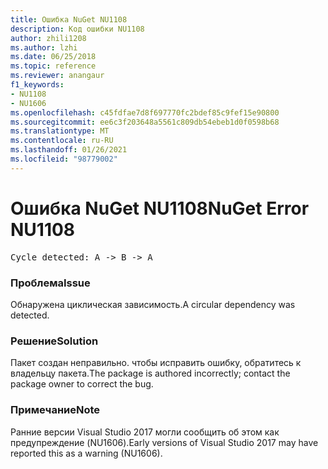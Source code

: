 ```yaml
---
title: Ошибка NuGet NU1108
description: Код ошибки NU1108
author: zhili1208
ms.author: lzhi
ms.date: 06/25/2018
ms.topic: reference
ms.reviewer: anangaur
f1_keywords:
- NU1108
- NU1606
ms.openlocfilehash: c45fdfae7d8f697770fc2bdef85c9fef15e90800
ms.sourcegitcommit: ee6c3f203648a5561c809db54ebeb1d0f0598b68
ms.translationtype: MT
ms.contentlocale: ru-RU
ms.lasthandoff: 01/26/2021
ms.locfileid: "98779002"
---
```

# <a name="nuget-error-nu1108"></a><span data-ttu-id="a0a38-103">Ошибка NuGet NU1108</span><span class="sxs-lookup"><span data-stu-id="a0a38-103">NuGet Error NU1108</span></span>

<pre>Cycle detected: A -> B -> A</pre>

### <a name="issue"></a><span data-ttu-id="a0a38-104">Проблема</span><span class="sxs-lookup"><span data-stu-id="a0a38-104">Issue</span></span>
<span data-ttu-id="a0a38-105">Обнаружена циклическая зависимость.</span><span class="sxs-lookup"><span data-stu-id="a0a38-105">A circular dependency was detected.</span></span>

### <a name="solution"></a><span data-ttu-id="a0a38-106">Решение</span><span class="sxs-lookup"><span data-stu-id="a0a38-106">Solution</span></span>
<span data-ttu-id="a0a38-107">Пакет создан неправильно. чтобы исправить ошибку, обратитесь к владельцу пакета.</span><span class="sxs-lookup"><span data-stu-id="a0a38-107">The package is authored incorrectly; contact the package owner to correct the bug.</span></span>

### <a name="note"></a><span data-ttu-id="a0a38-108">Примечание</span><span class="sxs-lookup"><span data-stu-id="a0a38-108">Note</span></span>
<span data-ttu-id="a0a38-109">Ранние версии Visual Studio 2017 могли сообщить об этом как предупреждение (NU1606).</span><span class="sxs-lookup"><span data-stu-id="a0a38-109">Early versions of Visual Studio 2017 may have reported this as a warning (NU1606).</span></span>
